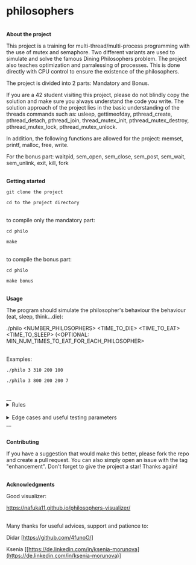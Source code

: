 # philosophers

<br>**About the project**

This project is a training for multi-thread/multi-process programming with the use of mutex and semaphore.
Two different variants are used to simulate and solve the famous Dining Philosophers problem.
The project also teaches optimization and parralessing of processes. This is done directly with CPU control to ensure the existence of the philosophers.

The project is divided into 2 parts: Mandatory and Bonus.

If you are a 42 student visiting this project, please do not blindly copy the solution and make sure you always understand the code you write. 
The solution approach of the project lies in the basic understanding of the threads commands such as: 
usleep, gettimeofday, pthread_create, pthread_detach, pthread_join, thread_mutex_init, pthread_mutex_destroy, pthread_mutex_lock, pthread_mutex_unlock.

In addition, the following functions are allowed for the project:
memset, printf, malloc, free, write.

For the bonus part: waitpid, sem_open, sem_close, sem_post, sem_wait, sem_unlink, exit, kill, fork 


<br>**Getting started**

`git clone the project`

`cd to the project directory`

<br>to compile only the mandatory part:

`cd philo`

`make`

<br>to compile the bonus part:

`cd philo`

`make bonus`

<br>**Usage**

The program should simulate the philosopher's behaviour the behaviour (eat, sleep, think...die):

./philo <NUMBER_PHILOSOPHERS> <TIME_TO_DIE> <TIME_TO_EAT> <TIME_TO_SLEEP> (<OPTIONAL: MIN_NUM_TIMES_TO_EAT_FOR_EACH_PHILOSOPHER>

<br>Examples:

`./philo 3 310 200 100`

`./philo 3 800 200 200 7`




<br>
__<details>
 <summary>Rules</summary>

![alt text](https://w3.cs.jmu.edu/kirkpams/OpenCSF/Books/csf/html/_images/CSF-Images.8.3.png)

* A number of philosophers are sitting at a round table doing one of three things:
eating, thinking or sleeping.

* While eating, they are not thinking or sleeping, while sleeping, they are not eating
or thinking and of course, while thinking, they are not eating or sleeping.

* The philosophers sit at a circular table with a large bowl of spaghetti in the center.
• There are some forks on the table.

* As spaghetti is difficult to serve and eat with a single fork, it is assumed that a
philosopher must eat with two forks, one for each hand.

* The philosophers must never be starving.

* Every philosopher needs to eat.

* Philosophers don’t speak with each other.

* Philosophers don’t know when another philosopher is about to die. 

* Each time a philosopher has finished eating, he will drop his forks and start sleeping.

* When a philosopher is done sleeping, he will start thinking.

* The simulation stops when a philosopher dies.

* Each program should have the same options: number_of_philosophers time_to_die
time_to_eat time_to_sleep [number_of_times_each_philosopher_must_eat]

* number_of_philosophers: is the number of philosophers and also the number
of forks

* time_to_die: is in milliseconds, if a philosopher doesn’t start eating ’time_to_die’
milliseconds after starting his last meal or the beginning of the simulation, it
dies

* time_to_eat: is in milliseconds and is the time it takes for a philosopher to
eat. During that time he will need to keep the two forks.

* time_to_sleep: is in milliseconds and is the time the philosopher will spend
sleeping.

* number_of_times_each_philosopher_must_eat: argument is optional, if all
philosophers eat at least ’number_of_times_each_philosopher_must_eat’ the
simulation will stop. If not specified, the simulation will stop only at the death
of a philosopher.

* Each philosopher should be given a number from 1 to ’number_of_philosophers’.

* Philosopher number 1 is next to philosopher number ’number_of_philosophers’.
Any other philosopher with number N is seated between philosopher N - 1 and
philosopher N + 1

* Any change of status of a philosopher must be written as follows (with X replaced
with the philosopher number and timestamp_in_ms the current timestamp in milliseconds)
  * timestamp_in_ms X has taken a fork
  * timestamp_in_ms X is sleeping
  * timestamp_in_ms X is thinking
  * timestamp_in_ms X died  

* The status printed should not be scrambled or intertwined with another philosopher’s status.

* You can’t have more than 10 ms between the death of a philosopher and when it
will print its death.

* Again, philosophers should avoid to die!

</details>

<br>
<details>
 <summary>Edge cases and useful testing parameters</summary>

One philosopher must take 1 fork and die before eating:
* 1 800 200 200

Run forever:
* 2 420 200 200 
* 4 410 200 200 
* 5 800 200 200 
* 30 600 200 200 
* 99 620 200 200 
* 198 440 200 200 
* 199 620 200 200

One must die:
* 4 310 200 100 
* 3 550 200 200

Must eat at least n times:
* 5 800 200 200 3 
* 30 800 200 200 7 
* 30 600 200 200 7

Types:
* INT_MIN   = -2147483648 
* INT_MAX   = 2147483647 
* UINT_MAX  = 4294967295 
* LONG_MIN  = -9223372036854775808 
* LONG_MAX  = 9223372036854775807

</details>__


<br>**Contributing**

If you have a suggestion that would make this better, please fork the repo and create a pull request. You can also simply open an issue with the tag "enhancement". Don't forget to give the project a star! Thanks again!

<br>**Acknowledgments**

Good visualizer:

https://nafuka11.github.io/philosophers-visualizer/

<br>Many thanks for useful advices, support and patience to:

Didar [https://github.com/4funoO/]  

Ksenia  [[https://de.linkedin.com/in/ksenia-morunova](https://de.linkedin.com/in/ksenia-morunova)]
